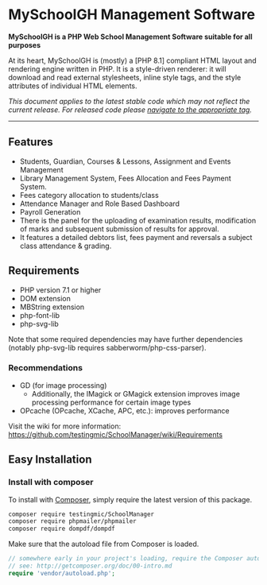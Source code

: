 MySchoolGH Management Software
======

**MySchoolGH is a PHP Web School Management Software suitable for all purposes**

At its heart, MySchoolGH is (mostly) a [PHP 8.1] compliant
HTML layout and rendering engine written in PHP. It is a style-driven renderer:
it will download and read external stylesheets, inline style tags, and the style
attributes of individual HTML elements.

*This document applies to the latest stable code which may not reflect the current 
release. For released code please
[navigate to the appropriate tag](https://github.com/testingmic/SchoolManager/releases).*

----


## Features

 * Students, Guardian, Courses & Lessons, Assignment and Events Management
 * Library Management System, Fees Allocation and Fees Payment System.
 * Fees category allocation to students/class
 * Attendance Manager and Role Based Dashboard
 * Payroll Generation
 * There is the panel for the uploading of examination results, modification of 
    marks and subsequent submission of results for approval.
 * It features a detailed debtors list, fees payment and reversals a subject class attendance & grading.
 
 
## Requirements

 * PHP version 7.1 or higher
 * DOM extension
 * MBString extension
 * php-font-lib
 * php-svg-lib
 
Note that some required dependencies may have further dependencies 
(notably php-svg-lib requires sabberworm/php-css-parser).

### Recommendations

 * GD (for image processing)
   * Additionally, the IMagick or GMagick extension improves image processing performance for certain image types
 * OPcache (OPcache, XCache, APC, etc.): improves performance

Visit the wiki for more information:
https://github.com/testingmic/SchoolManager/wiki/Requirements

## Easy Installation

### Install with composer

To install with [Composer](https://getcomposer.org/), simply require the
latest version of this package.

```bash
composer require testingmic/SchoolManager
composer require phpmailer/phpmailer
composer require dompdf/dompdf
```

Make sure that the autoload file from Composer is loaded.

```php
// somewhere early in your project's loading, require the Composer autoloader
// see: http://getcomposer.org/doc/00-intro.md
require 'vendor/autoload.php';
```